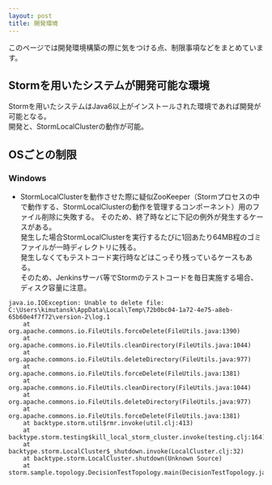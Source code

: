 ```yaml
---
layout: post
title: 開発環境
---
```


このページでは開発環境構築の際に気をつける点、制限事項などをまとめています。

## Stormを用いたシステムが開発可能な環境
Stormを用いたシステムはJava6以上がインストールされた環境であれば開発が可能となる。  
開発と、StormLocalClusterの動作が可能。

## OSごとの制限
### Windows
* StormLocalClusterを動作させた際に疑似ZooKeeper（Stormプロセスの中で動作する、StormLocalClusterの動作を管理するコンポーネント）用のファイル削除に失敗する。
そのため、終了時などに下記の例外が発生するケースがある。  
発生した場合StormLocalClusterを実行するたびに1回あたり64MB程のゴミファイルが一時ディレクトリに残る。  
発生しなくてもテストコード実行時などはこっそり残っているケースもある。  
そのため、Jenkinsサーバ等でStormのテストコードを毎日実施する場合、ディスク容量に注意。
```
java.io.IOException: Unable to delete file: C:\Users\kimutansk\AppData\Local\Temp\72b0bc04-1a72-4e75-a8eb-65b60e4f7f72\version-2\log.1  
	at org.apache.commons.io.FileUtils.forceDelete(FileUtils.java:1390)  
	at org.apache.commons.io.FileUtils.cleanDirectory(FileUtils.java:1044)  
	at org.apache.commons.io.FileUtils.deleteDirectory(FileUtils.java:977)  
	at org.apache.commons.io.FileUtils.forceDelete(FileUtils.java:1381)  
	at org.apache.commons.io.FileUtils.cleanDirectory(FileUtils.java:1044)  
	at org.apache.commons.io.FileUtils.deleteDirectory(FileUtils.java:977)  
	at org.apache.commons.io.FileUtils.forceDelete(FileUtils.java:1381)  
	at backtype.storm.util$rmr.invoke(util.clj:413)  
	at backtype.storm.testing$kill_local_storm_cluster.invoke(testing.clj:164)  
	at backtype.storm.LocalCluster$_shutdown.invoke(LocalCluster.clj:32)  
	at backtype.storm.LocalCluster.shutdown(Unknown Source)  
	at storm.sample.topology.DecisionTestTopology.main(DecisionTestTopology.java:234)  
```

